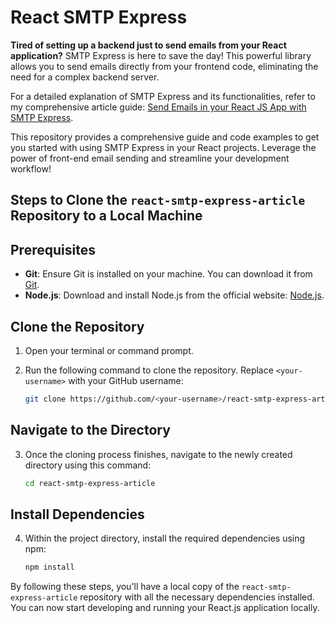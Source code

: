 # React SMTP Express

**Tired of setting up a backend just to send emails from your React application?** SMTP Express is here to save the day! This powerful library allows you to send emails directly from your frontend code, eliminating the need for a complex backend server.

For a detailed explanation of SMTP Express and its functionalities, refer to my comprehensive article guide: [Send Emails in your React JS App with SMTP Express](https://dev.to/devyoma/send-emails-in-your-react-js-app-with-smtp-express-1664).

This repository provides a comprehensive guide and code examples to get you started with using SMTP Express in your React projects. Leverage the power of front-end email sending and streamline your development workflow!

## Steps to Clone the `react-smtp-express-article` Repository to a Local Machine

## Prerequisites

- **Git**: Ensure Git is installed on your machine. You can download it from [Git](https://git-scm.com/).
- **Node.js**: Download and install Node.js from the official website: [Node.js](https://nodejs.org/en).

## Clone the Repository

1. Open your terminal or command prompt.
2. Run the following command to clone the repository. Replace `<your-username>` with your GitHub username:

    ```bash
    git clone https://github.com/<your-username>/react-smtp-express-article.git
    ```

## Navigate to the Directory

3. Once the cloning process finishes, navigate to the newly created directory using this command:

    ```bash
    cd react-smtp-express-article
    ```

## Install Dependencies

4. Within the project directory, install the required dependencies using npm:

    ```bash
    npm install
    ```

By following these steps, you'll have a local copy of the `react-smtp-express-article` repository with all the necessary dependencies installed. You can now start developing and running your React.js application locally.
